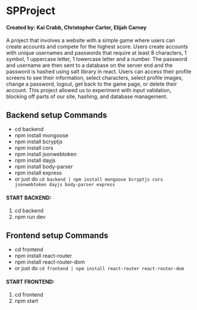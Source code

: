 # SPProject
#### Created by: Kai Crabb, Christopher Carter, Elijah Carney

A project that involves a website with a simple game where users can create accounts and compete for the highest score. Users create accounts with unique usernames and passwords that require at least 8 characters, 1 symbol, 1 uppercase letter, 1 lowercase letter and a number. The password and username are then sent to a database on the server end and the password is hashed using salt library in react. Users can access their profile screens to see their information, select characters, select profile images, change a password, logout, get back to the game page, or delete their account. This project allowed us to experiment with input validation, blocking off parts of our site, hashing, and database management.


## Backend setup Commands
* cd backend
* npm install mongoose
* npm install bcryptjs
* npm install cors
* npm install jsonwebtoken
* npm install dayjs
* npm install body-parser
* npm install express
* or just do ```cd backend | npm install mongoose bcryptjs cors jsonwebtoken dayjs body-parser express```
#### <b>START BACKEND:</b>
1. cd backend
2. npm run dev

## Frontend setup Commands
* cd frontend
* npm install react-router
* npm install react-router-dom
* or just do ```cd frontend | npm install react-router react-router-dom```
#### <b>START FRONTEND:</b>
1. cd frontend
2. npm start
